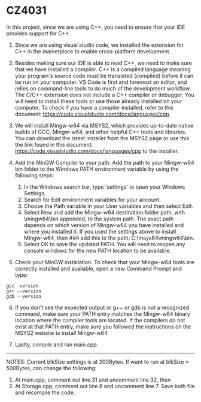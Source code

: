 # CZ4031
In this project, since we are using C++, you need to ensure that your IDE provides support for C++. 

1. Since we are using visual studio code, we installed the extension for C++ in the marketplace to enable cross-platform development.

2. Besides making sure our IDE is able to read C++, we need to make sure that we have installed a compiler. C++ is a compiled language meaning your program's source code must be translated (compiled) before it can be run on your computer. VS Code is first and foremost an editor, and relies on command-line tools to do much of the development workflow. The C/C++ extension does not include a C++ compiler or debugger. You will need to install these tools or use those already installed on your computer. To check if you have a compiler installed, refer to this document: https://code.visualstudio.com/docs/languages/cpp.

3. We will install Mingw-w64 via MSYS2, which provides up-to-date native builds of GCC, Mingw-w64, and other helpful C++ tools and libraries. You can download the latest installer from the MSYS2 page or use this the link found in this document: https://code.visualstudio.com/docs/languages/cpp to the installer. 

4. Add the MinGW Compiler to your path. 
Add the path to your Mingw-w64 bin folder to the Windows PATH environment variable by using the following steps: 
   1. In the Windows search bar, type 'settings' to open your Windows Settings.
   2. Search for Edit environment variables for your account.
   3. Choose the Path variable in your User variables and then select Edit.
   4. Select New and add the Mingw-w64 destination folder path, with \mingw64\bin appended, to the system path. The exact path depends on which version of Mingw-w64 you have installed and where you installed it. If you used the settings above to install Mingw-w64, then ### add this to the path: C:\msys64\mingw64\bin.
   5. Select OK to save the updated PATH. You will need to reopen any console windows for the new PATH location to be available.

5. Check your MinGW installation. 
   To check that your Mingw-w64 tools are correctly installed and available, open a new Command Prompt and type:

 ```
 gcc -version
 g++ --version
 gdb --version
```
6. If you don't see the expected output or g++ or gdb is not a recognized command, make sure your PATH entry matches the Mingw-w64 binary location where the compiler tools are located. If the compilers do not exist at that PATH entry, make sure you followed the instructions on the MSYS2 website to install Mingw-w64

7. Lastly, compile and run main.cpp.

-------------------------------------------------------------------
NOTES: 
Current blkSize settings is at 200Bytes. If want to run at blkSize = 500Bytes, can change the following:
1. At main.cpp, comment out line 31 and uncomment line 32, then
2. At Storage.cpp, comment out line 8 and uncomment line 7. 
Save both file and recompile the code.

